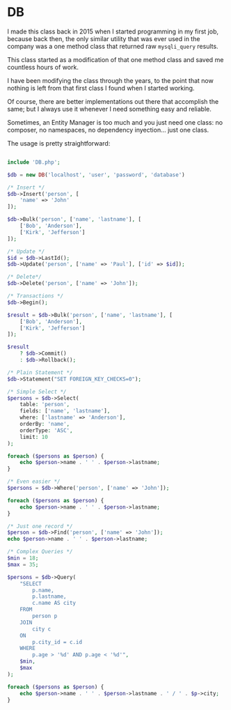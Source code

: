 # DB

I made this class back in 2015 when I started programming in my first job, because back then, the only similar utility that was ever used in the company was a one method class that returned raw `mysqli_query` results.

This class started as a modification of that one method class and saved me countless hours of work.

I have been modifying the class through the years, to the point that now nothing is left from that first class I found when I started working.

Of course, there are better implementations out there that accomplish the same; but I always use it whenever I need something easy and reliable.

Sometimes, an Entity Manager is too much and you just need one class: no composer, no namespaces, no dependency inyection... just one class.

The usage is pretty straightforward:

```php

include 'DB.php';

$db = new DB('localhost', 'user', 'password', 'database')

/* Insert */
$db->Insert('person', [
    'name' => 'John'
]);

$db->Bulk('person', ['name', 'lastname'], [
    ['Bob', 'Anderson'],
    ['Kirk', 'Jefferson']
]);

/* Update */
$id = $db->LastId();
$db->Update('person', ['name' => 'Paul'], ['id' => $id]);

/* Delete*/
$db->Delete('person', ['name' => 'John']);

/* Transactions */
$db->Begin();

$result = $db->Bulk('person', ['name', 'lastname'], [
    ['Bob', 'Anderson'],
    ['Kirk', 'Jefferson']
]);

$result
    ? $db->Commit()
    : $db->Rollback();

/* Plain Statement */
$db->Statement("SET FOREIGN_KEY_CHECKS=0");

/* Simple Select */
$persons = $db->Select(
    table: 'person',
    fields: ['name', 'lastname'],
    where: ['lastname' => 'Anderson'],
    orderBy: 'name',
    orderType: 'ASC',
    limit: 10
);

foreach ($persons as $person) {
    echo $person->name . ' ' . $person->lastname;
}

/* Even easier */
$persons = $db->Where('person', ['name' => 'John']);

foreach ($persons as $person) {
    echo $person->name . ' ' . $person->lastname;
}

/* Just one record */
$person = $db->Find('person', ['name' => 'John']);
echo $person->name . ' ' . $person->lastname;

/* Complex Queries */
$min = 18;
$max = 35;

$persons = $db->Query(
    "SELECT
        p.name,
        p.lastname,
        c.name AS city
    FROM
        person p
    JOIN
        city c
    ON
        p.city_id = c.id
    WHERE
        p.age > '%d' AND p.age < '%d'",
    $min,
    $max
);

foreach ($persons as $person) {
    echo $person->name . ' ' . $person->lastname . ' / ' . $p->city;
}
```
